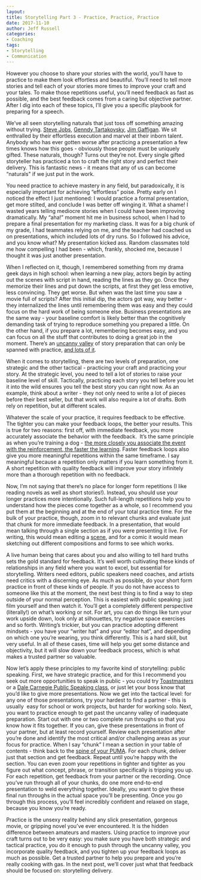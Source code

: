 ```yaml
---
layout:  
title: Storytelling Part 3 - Practice, Practice, Practice
date: 2017-11-10  
author: Jeff Russell
categories: 
- Coaching 
tags: 
- Storytelling
- Communication  
---
```


However you choose to share your stories with the world, you’ll have to practice to make them look effortless and beautiful. You’ll need to tell more stories and tell each of your stories more times to improve your craft and your tales. To make those repetitions useful, you’ll need feedback as fast as possible, and the best feedback comes from a caring but objective partner. After I dig into each of these topics, I’ll give you a specific playbook for preparing for a speech.

We’ve all seen storytelling naturals that just toss off something amazing without trying. [Steve Jobs](https://www.ted.com/talks/steve_jobs_how_to_live_before_you_die), [Genndy Tartakovsky](https://www.youtube.com/watch?v=iZAcRJafmD4), [Jim Gaffigan](https://www.youtube.com/watch?v=6YDTfEhChgw). We sit enthralled by their effortless execution and marvel at their inborn talent. Anybody who has ever gotten worse after practicing a presentation a few times knows how this goes - obviously those people must be uniquely gifted. These naturals, though? Turns out they’re not. Every single gifted storyteller has practiced a ton to craft the right story and perfect their delivery. This is fantastic news - it means that any of us can become “naturals" if we just put in the work.

You need practice to achieve mastery in any field, but paradoxically, it is especially important for achieving “effortless” poise. Pretty early on I noticed the effect I just mentioned: I would practice a formal presentation, get more stilted, and conclude I was better off winging it. What a shame! I wasted years telling mediocre stories when I could have been improving dramatically. My “aha!” moment hit me in business school, when I had to prepare a final presentation for my marketing class. It was for a big chunk of my grade, I had teammates relying on me, and the teacher had coached us on presentations, which included lots of dry runs. So I followed his advice, and you know what? My presentation kicked ass. Random classmates told me how compelling I had been - which, frankly, shocked me, because I thought it was just another presentation.  

When I reflected on it, though, I remembered something from my drama geek days in high school: when learning a new play, actors begin by acting out the scenes with script in hand, reading the lines as they go. Once they memorize their lines and put down the scripts, at first they get less emotive, less convincing. They get worse. But when was the last time you saw a movie full of scripts? After this initial dip, the actors got way, way better - they internalized the lines until remembering them was easy and they could focus on the hard work of being someone else. Business presentations are the same way - your baseline comfort is likely better than the cognitively demanding task of trying to reproduce something you prepared a little. On the other hand, if you prepare a lot, remembering becomes easy, and you can focus on all the stuff that contributes to doing a great job in the moment. There’s an [uncanny valley](https://en.wikipedia.org/wiki/Uncanny_valley) of story preparation that can only be spanned with practice, [and lots of it](https://www.youtube.com/watch?v=cDfqwHck2Qg).  

When it comes to storytelling, there are two levels of preparation, one strategic and the other tactical - practicing your craft and practicing your story. At the strategic level, you need to tell a lot of stories to raise your baseline level of skill. Tactically, practicing each story you tell before you let it into the wild ensures you tell the best story you can right now. As an example, think about a writer - they not only need to write a lot of pieces before their best seller, but that work will also require a lot of drafts. Both rely on repetition, but at different scales.

Whatever the scale of your practice, it requires feedback to be effective. The tighter you can make your feedback loops, the better your results. This is true for two reasons: first off, with immediate feedback, you more accurately associate the behavior with the feedback.  It’s the same principle as when you’re training a dog - [the more closely you associate the event with the reinforcement, the faster the learning](https://clickertraining.com/15tips). Faster feedback loops also give you more meaningful repetitions within the same timeframe. I say meaningful because a repetition only matters if you learn something from it. A short repetition with quality feedback will improve your story infinitely more than a thorough repetition with no feedback.  

Now, I’m not saying that there’s no place for longer form repetitions (I like reading novels as well as short stories!). Instead, you should use your longer practices more intentionally. Such full-length repetitions help you to understand how the pieces come together as a whole, so I recommend you put them at the beginning and at the end of your total practice time. For the bulk of your practice, though, zoom in to relevant chunks and evaluate just that chunk for more immediate feedback. In a presentation, that would mean talking through a single section as if you were presenting it live. For writing, this would mean editing a [scene](http://www.storygrid.com/the-scene/), and for a comic it would mean sketching out different compositions and forms to see which works.  

A live human being that cares about you and also willing to tell hard truths sets the gold standard for feedback. It’s well worth cultivating these kinds of relationships in any field where you want to excel, but essential for storytelling. Writers need editors, public speakers need coaches, and artists need critics with a discerning eye. As much as possible, do your short form practice in front of these kinds of people. If you do not have access to someone like this at the moment, the next best thing is to find a way to step outside of your normal perception. This is easiest with public speaking: just film yourself and then watch it. You’ll get a completely different perspective (literally!) on what’s working or not. For art, you can do things like turn your work upside down, look only at silhouettes, try negative space exercises and so forth. Writing’s trickier, but you can practice adopting different mindsets - you have your “writer hat” and your “editor hat”, and depending on which one you’re wearing, you think differently. This is a hard skill, but very useful. In all of these cases, time will help you get some distance and objectivity, but it will slow down your feedback process, which is what makes a trusted partner so valuable.

Now let’s apply these principles to my favorite kind of storytelling: public speaking. First, we have strategic practice, and for this I recommend you seek out more opportunities to speak in public - you could try [Toastmasters](https://www.toastmasters.org/) or a [Dale Carnegie Public Speaking class](https://www.dalecarnegie.com/events/dale_carnegie_course/), or just let your boss know that you’d like to give more presentations. Now we get into the tactical level: for any one of those presentations, try your hardest to find a partner - this is usually  easy for school or work projects, but harder for working solo. Next, you want to practice enough to get past the uncanny valley of inadequate preparation. Start out with one or two complete run throughs so that you know how it fits together. If you can, give these presentations in front of your partner, but at least record yourself. Review each presentation after you’re done and identify the most critical and/or challenging areas as your focus for practice. When I say “chunk” I mean a section in your table of contents - think back to the [spine of your PUMA](https://www.jeffrussellcoaching.com/coaching-blog/2017/11/3/storytelling-part-2-structure). For each chunk, deliver just that section and get feedback. Repeat until you’re happy with the section. You can even zoom your repetitions in tighter and tighter as you figure out what concept, phrase, or transition specifically is tripping you up. For each repetition, get feedback from your partner or the recording. Once you’ve run through all of your chunks, do one more end-to-end presentation to weld everything together. Ideally, you want to give these final run throughs in the actual space you’ll be presenting. Once you go through this process, you’ll feel incredibly confident and relaxed on stage, because you know you’re ready.

Practice is the unsexy reality behind any slick presentation, gorgeous movie, or gripping novel you’ve ever encountered. It is the hidden difference between amateurs and masters. Using practice to improve your craft turns out to be very easy: you make sure you have both strategic and tactical practice, you do it enough to push through the uncanny valley, you incorporate quality feedback, and you tighten up your feedback loops as much as possible. Get a trusted partner to help you prepare and you’re really cooking with gas. In the next post, we’ll cover just what that feedback should be focused on: storytelling delivery.
